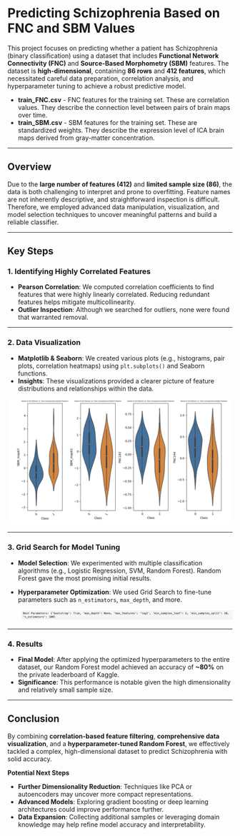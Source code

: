 # Predicting Schizophrenia Based on FNC and SBM Values

This project focuses on predicting whether a patient has Schizophrenia (binary classification) using a dataset that includes **Functional Network Connectivity (FNC)** and **Source-Based Morphometry (SBM)** features. The dataset is **high-dimensional**, containing **86 rows** and **412 features**, which necessitated careful data preparation, correlation analysis, and hyperparameter tuning to achieve a robust predictive model.

- **train_FNC.csv** - FNC features for the training set. These are correlation values. They describe the connection level between pairs of brain maps over time.
- **train_SBM.csv** - SBM features for the training set. These are standardized weights. They describe the expression level of ICA brain maps derived from gray-matter concentration.

---

## Overview

Due to the **large number of features (412)** and **limited sample size (86)**, the data is both challenging to interpret and prone to overfitting. Feature names are not inherently descriptive, and straightforward inspection is difficult. Therefore, we employed advanced data manipulation, visualization, and model selection techniques to uncover meaningful patterns and build a reliable classifier.

---

## Key Steps

### 1. Identifying Highly Correlated Features
- **Pearson Correlation**: We computed correlation coefficients to find features that were highly linearly correlated. Reducing redundant features helps mitigate multicollinearity.
- **Outlier Inspection**: Although we searched for outliers, none were found that warranted removal.

---

### 2. Data Visualization
- **Matplotlib & Seaborn**: We created various plots (e.g., histograms, pair plots, correlation heatmaps) using `plt.subplots()` and Seaborn functions.
- **Insights**: These visualizations provided a clearer picture of feature distributions and relationships within the data.

![Plots](screenshots/plot_w_sns_plt.png)

---

### 3. Grid Search for Model Tuning
- **Model Selection**: We experimented with multiple classification algorithms (e.g., Logistic Regression, SVM, Random Forest). Random Forest gave the most promising initial results.
- **Hyperparameter Optimization**: We used Grid Search to fine-tune parameters such as `n_estimators`, `max_depth`, and more.
  
  ![Parameters](screenshots/parameters.png)

---

### 4. Results
- **Final Model**: After applying the optimized hyperparameters to the entire dataset, our Random Forest model achieved an accuracy of **~80%** on the private leaderboard of Kaggle.
- **Significance**: This performance is notable given the high dimensionality and relatively small sample size.

---

## Conclusion

By combining **correlation-based feature filtering**, **comprehensive data visualization**, and a **hyperparameter-tuned Random Forest**, we effectively tackled a complex, high-dimensional dataset to predict Schizophrenia with solid accuracy. 

**Potential Next Steps**  
- **Further Dimensionality Reduction**: Techniques like PCA or autoencoders may uncover more compact representations.  
- **Advanced Models**: Exploring gradient boosting or deep learning architectures could improve performance further.  
- **Data Expansion**: Collecting additional samples or leveraging domain knowledge may help refine model accuracy and interpretability.
